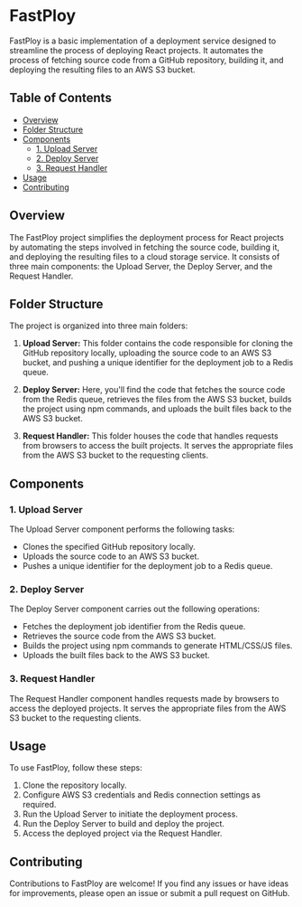 # FastPloy

FastPloy is a basic implementation of a deployment service designed to streamline the process of deploying React projects. It automates the process of fetching source code from a GitHub repository, building it, and deploying the resulting files to an AWS S3 bucket.
## Table of Contents

- [Overview](#overview)
- [Folder Structure](#folder-structure)
- [Components](#components)
  - [1. Upload Server](#1-upload-server)
  - [2. Deploy Server](#2-deploy-server)
  - [3. Request Handler](#3-request-handler)
- [Usage](#usage)
- [Contributing](#contributing)

## Overview

The FastPloy project simplifies the deployment process for React projects by automating the steps involved in fetching the source code, building it, and deploying the resulting files to a cloud storage service. It consists of three main components: the Upload Server, the Deploy Server, and the Request Handler.

## Folder Structure

The project is organized into three main folders:

1. **Upload Server:** This folder contains the code responsible for cloning the GitHub repository locally, uploading the source code to an AWS S3 bucket, and pushing a unique identifier for the deployment job to a Redis queue.

2. **Deploy Server:** Here, you'll find the code that fetches the source code from the Redis queue, retrieves the files from the AWS S3 bucket, builds the project using npm commands, and uploads the built files back to the AWS S3 bucket.

3. **Request Handler:** This folder houses the code that handles requests from browsers to access the built projects. It serves the appropriate files from the AWS S3 bucket to the requesting clients.

## Components

### 1. Upload Server

The Upload Server component performs the following tasks:

- Clones the specified GitHub repository locally.
- Uploads the source code to an AWS S3 bucket.
- Pushes a unique identifier for the deployment job to a Redis queue.

### 2. Deploy Server

The Deploy Server component carries out the following operations:

- Fetches the deployment job identifier from the Redis queue.
- Retrieves the source code from the AWS S3 bucket.
- Builds the project using npm commands to generate HTML/CSS/JS files.
- Uploads the built files back to the AWS S3 bucket.

### 3. Request Handler

The Request Handler component handles requests made by browsers to access the deployed projects. It serves the appropriate files from the AWS S3 bucket to the requesting clients.

## Usage

To use FastPloy, follow these steps:

1. Clone the repository locally.
2. Configure AWS S3 credentials and Redis connection settings as required.
3. Run the Upload Server to initiate the deployment process.
4. Run the Deploy Server to build and deploy the project.
5. Access the deployed project via the Request Handler.

## Contributing

Contributions to FastPloy are welcome! If you find any issues or have ideas for improvements, please open an issue or submit a pull request on GitHub.


